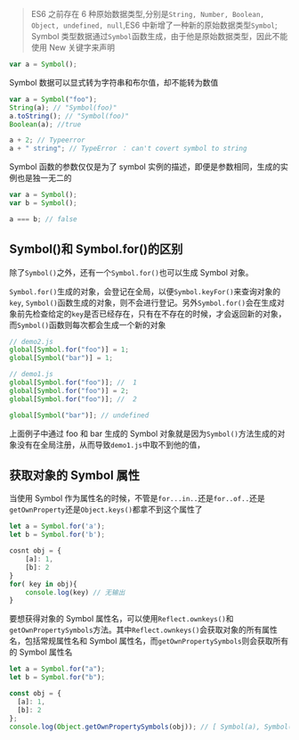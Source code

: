 <!-- # es6 - symbol 新的原始数据类型 Symbol -->

> ES6 之前存在 6 种原始数据类型,分别是`String, Number, Boolean, Object, undefined, null`,ES6 中新增了一种新的原始数据类型`Symbol`;
> Symbol 类型数据通过`Symbol`函数生成，由于他是原始数据类型，因此不能使用 New 关键字来声明

```js
var a = Symbol();
```

Symbol 数据可以显式转为字符串和布尔值，却不能转为数值

```js
var a = Symbol("foo");
String(a); // "Symbol(foo)"
a.toString(); // "Symbol(foo)"
Boolean(a); //true

a + 2; // Typeerror
a + " string"; // TypeError ： can't covert symbol to string
```

Symbol 函数的参数仅仅是为了 symbol 实例的描述，即便是参数相同，生成的实例也是独一无二的

```js
var a = Symbol();
var b = Symbol();

a === b; // false
```

## Symbol()和 Symbol.for()的区别

除了`Symbol()`之外，还有一个`Symbol.for()`也可以生成 Symbol 对象。

`Symbol.for()`生成的对象，会登记在全局，以便`Symbol.keyFor()`来查询对象的`key`, `Symbol()`函数生成的对象，则不会进行登记。另外`Symbol.for()`会在生成对象前先检查给定的`key`是否已经存在，只有在不存在的时候，才会返回新的对象，而`Symbol()`函数则每次都会生成一个新的对象

```js
// demo2.js
global[Symbol.for("foo")] = 1;
global[Symbol("bar")] = 1;

// demo1.js
global[Symbol.for("foo")]; //  1
global[Symbol.for("foo")] = 2;
global[Symbol.for("foo")]; //  2

global[Symbol("bar")]; // undefined
```

上面例子中通过 foo 和 bar 生成的 Symbol 对象就是因为`Symbol()`方法生成的对象没有在全局注册，从而导致`demo1.js`中取不到他的值，

## 获取对象的 Symbol 属性

当使用 Symbol 作为属性名的时候，不管是`for...in..`还是`for..of..`还是`getOwnProperty`还是`Object.keys()`都拿不到这个属性了

```js
let a = Symbol.for('a');
let b = Symbol.for('b');

cosnt obj = {
	[a]: 1,
	[b]: 2
}
for( key in obj){
	console.log(key) // 无输出
}
```

要想获得对象的 Symbol 属性名，可以使用`Reflect.ownkeys()`和`getOwnPropertySymbols`方法。其中`Reflect.ownkeys()`会获取对象的所有属性名，包括常规属性名和 Symbol 属性名，而`getOwnPropertySymbols`则会获取所有的 Symbol 属性名

```js
let a = Symbol.for("a");
let b = Symbol.for("b");

const obj = {
  [a]: 1,
  [b]: 2
};
console.log(Object.getOwnPropertySymbols(obj)); // [ Symbol(a), Symbol(b) ]
```
